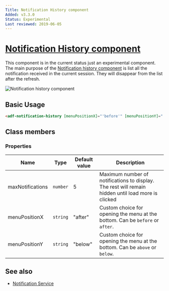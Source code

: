 ```yaml
---
Title: Notification History component
Added: v3.3.0
Status: Experimental
Last reviewed: 2019-06-05
---
```


# [Notification History component](../../../lib/core/notifications/components/notification-history.component.ts "Defined in notification-history.component.ts")

This component is in the current status just an experimental component.
The main purpose of the [Notification history component](../../core/components/notification-history.component.md) is list all the notification received in the current session. They will disappear from the list after the refresh.

![Notification history component](../../docassets/notification-history-component.png)

## Basic Usage

```html
<adf-notification-history [menuPositionX]="'before'" [menuPositionY]="'above'"></adf-notification-history>
```

## Class members

### Properties

| Name | Type | Default value | Description |
| ---- | ---- | ------------- | ----------- |
| maxNotifications | `number` | 5 | Maximum number of notifications to display. The rest will remain hidden until load more is clicked |
| menuPositionX | `string` | "after" | Custom choice for opening the menu at the bottom. Can be `before` or `after`. |
| menuPositionY | `string` | "below" | Custom choice for opening the menu at the bottom. Can be `above` or `below`. |

## See also

-   [Notification Service](../../core/services/notification.service.md)

